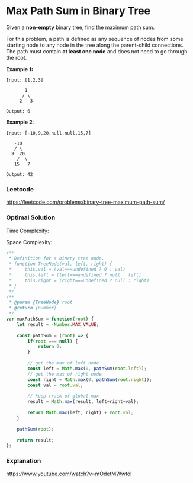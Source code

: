 # Max Path Sum in Binary Tree

Given a **non-empty** binary tree, find the maximum path sum.

For this problem, a path is defined as any sequence of nodes from some starting node to any node in the tree along the parent-child connections. The path must contain **at least one node** and does not need to go through the root.

**Example 1:**

```
Input: [1,2,3]

       1
      / \
     2   3

Output: 6
```

**Example 2:**

```
Input: [-10,9,20,null,null,15,7]

   -10
   / \
  9  20
    /  \
   15   7

Output: 42
```



### Leetcode

https://leetcode.com/problems/binary-tree-maximum-path-sum/



### Optimal Solution

Time Complexity:

Space Complexity:

```js
/**
 * Definition for a binary tree node.
 * function TreeNode(val, left, right) {
 *     this.val = (val===undefined ? 0 : val)
 *     this.left = (left===undefined ? null : left)
 *     this.right = (right===undefined ? null : right)
 * }
 */
/**
 * @param {TreeNode} root
 * @return {number}
 */
var maxPathSum = function(root) {
    let result = -Number.MAX_VALUE;
    
    const pathSum = (root) => {
        if(root === null) {
            return 0;
        }
        
        // get the max of left node
        const left = Math.max(0, pathSum(root.left));
        // get the max of right node
        const right = Math.max(0, pathSum(root.right));
        const val = root.val;
        
        // keep track of global max
        result = Math.max(result, left+right+val);
        
        return Math.max(left, right) + root.val;
    }
    
    pathSum(root);
    
    return result;
};
```



### Explanation

https://www.youtube.com/watch?v=mOdetMWwtoI